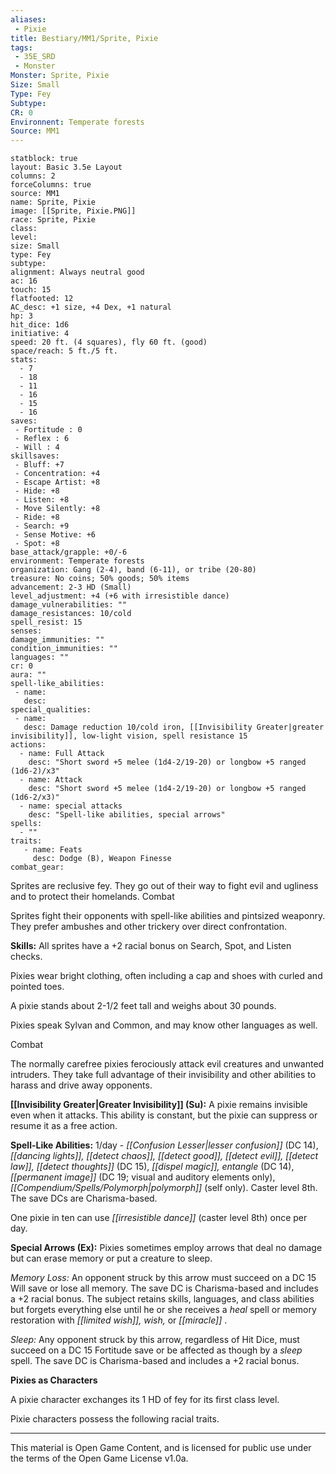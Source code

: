 ```yaml
---
aliases:
 - Pixie
title: Bestiary/MM1/Sprite, Pixie
tags: 
 - 35E_SRD
 - Monster
Monster: Sprite, Pixie
Size: Small
Type: Fey
Subtype: 
CR: 0
Environnent: Temperate forests
Source: MM1
---
```


```statblock
statblock: true
layout: Basic 3.5e Layout
columns: 2
forceColumns: true
source: MM1 
name: Sprite, Pixie
image: [[Sprite, Pixie.PNG]]
race: Sprite, Pixie
class: 
level: 
size: Small
type: Fey
subtype: 
alignment: Always neutral good
ac: 16
touch: 15
flatfooted: 12
AC_desc: +1 size, +4 Dex, +1 natural
hp: 3
hit_dice: 1d6
initiative: 4
speed: 20 ft. (4 squares), fly 60 ft. (good)
space/reach: 5 ft./5 ft.
stats:
  - 7
  - 18
  - 11
  - 16
  - 15
  - 16
saves:
 - Fortitude : 0
 - Reflex : 6
 - Will : 4
skillsaves:
 - Bluff: +7
 - Concentration: +4
 - Escape Artist: +8
 - Hide: +8
 - Listen: +8
 - Move Silently: +8
 - Ride: +8
 - Search: +9
 - Sense Motive: +6
 - Spot: +8
base_attack/grapple: +0/-6
environment: Temperate forests
organization: Gang (2-4), band (6-11), or tribe (20-80)
treasure: No coins; 50% goods; 50% items
advancement: 2-3 HD (Small)
level_adjustment: +4 (+6 with irresistible dance)
damage_vulnerabilities: ""
damage_resistances: 10/cold
spell_resist: 15
senses: 
damage_immunities: ""
condition_immunities: ""
languages: ""
cr: 0
aura: ""
spell-like_abilities:
 - name: 
   desc: 
special_qualities:
 - name:
   desc: Damage reduction 10/cold iron, [[Invisibility Greater|greater invisibility]], low-light vision, spell resistance 15
actions:
  - name: Full Attack
    desc: "Short sword +5 melee (1d4-2/19-20) or longbow +5 ranged (1d6-2)/x3"
  - name: Attack
    desc: "Short sword +5 melee (1d4-2/19-20) or longbow +5 ranged (1d6-2/x3)"
  - name: special attacks
    desc: "Spell-like abilities, special arrows"
spells:
  - ""
traits:
   - name: Feats
     desc: Dodge (B), Weapon Finesse
combat_gear:  
```


Sprites are reclusive fey. They go out of their way to fight evil and ugliness and to protect their homelands. Combat

Sprites fight their opponents with spell-like abilities and pintsized weaponry. They prefer ambushes and other trickery over direct confrontation.


**Skills:** All sprites have a +2 racial bonus on Search, Spot, and Listen checks.

Pixies wear bright clothing, often including a cap and shoes with curled and pointed toes.

A pixie stands about 2-1/2 feet tall and weighs about 30 pounds.

Pixies speak Sylvan and Common, and may know other languages as well.

Combat

The normally carefree pixies ferociously attack evil creatures and unwanted intruders. They take full advantage of their invisibility and other abilities to harass and drive away opponents.


**[[Invisibility Greater|Greater Invisibility]] (Su):** A pixie remains invisible even when it attacks. This ability is constant, but the pixie can suppress or resume it as a free action.


**Spell-Like Abilities:** 1/day - *[[Confusion Lesser|lesser confusion]]* (DC 14), *[[dancing lights]], [[detect chaos]], [[detect good]], [[detect evil]], [[detect law]], [[detect thoughts]]* (DC 15), *[[dispel magic]], entangle* (DC 14), *[[permanent image]]* (DC 19; visual and auditory elements only), *[[Compendium/Spells/Polymorph|polymorph]]* (self only). Caster level 8th. The save DCs are Charisma-based.

One pixie in ten can use *[[irresistible dance]]* (caster level 8th) once per day.


**Special Arrows (Ex):** Pixies sometimes employ arrows that deal no damage but can erase memory or put a creature to sleep.


*Memory Loss:* An opponent struck by this arrow must succeed on a DC 15 Will save or lose all memory. The save DC is Charisma-based and includes a +2 racial bonus. The subject retains skills, languages, and class abilities but forgets everything else until he or she receives a *heal* spell or memory restoration with *[[limited wish]], wish,* or *[[miracle]]* .


*Sleep:* Any opponent struck by this arrow, regardless of Hit Dice, must succeed on a DC 15 Fortitude save or be affected as though by a *sleep* spell. The save DC is Charisma-based and includes a +2 racial bonus.


**Pixies as Characters**


A pixie character exchanges its 1 HD of fey for its first class level.

Pixie characters possess the following racial traits.

---

This material is Open Game Content, and is licensed for public use under the terms of the Open Game License v1.0a.
